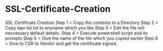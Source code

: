 # SSL-Certificate-Creation
SSL Certificate Creation
Step 1 = Copy the contents to a Directory
Step 2 = Copy tapi-tst.txt to anyname which you like
Step 3 = Edit the file will neccessary default details.
Step 4 = Execute powershell script and its prompts
Step 5 = Give the name of the file which you copied earlier
Step 6 = Give to CSR to Vendor and get the certificate signed.
